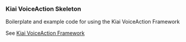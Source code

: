 ### Kiai VoiceAction Skeleton
Boilerplate and example code for using the Kiai VoiceAction Framework

See [Kiai VoiceAction Framework](https://github.com/mediamonks/kiai)
